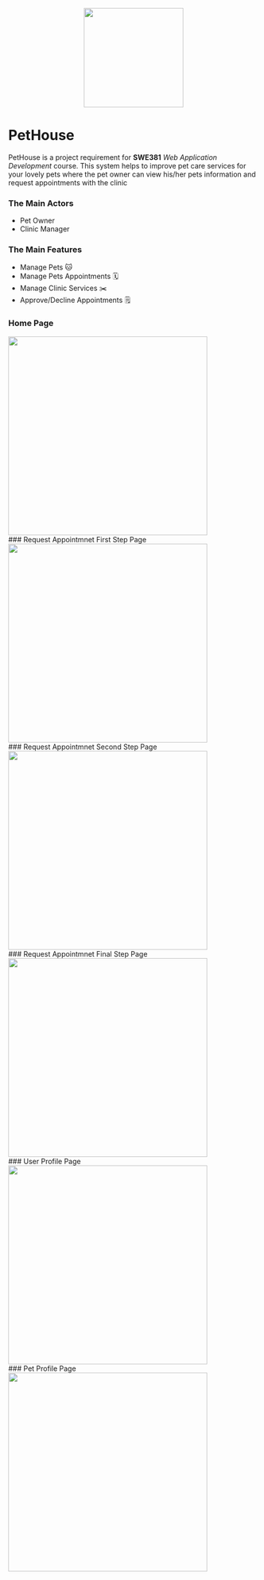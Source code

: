 <p align="center">
<img width="200" height="200" src="https://user-images.githubusercontent.com/86523699/185805735-fa2375c1-3adb-4321-ac24-4f2d7dfc71c4.png"> 
</p>

# PetHouse
PetHouse is a project requirement for **SWE381** *Web Application Development* course. This system helps to improve pet care services for your lovely pets where the pet owner can view his/her pets information and request appointments with the clinic 


### The Main Actors
- Pet Owner
- Clinic Manager


### The Main Features

- Manage Pets :cat:
- Manage Pets Appointments :spiral_calendar:
- Manage Clinic Services :scissors:
- Approve/Decline Appointments :spiral_notepad:

### Home Page
<img height="400" src="https://user-images.githubusercontent.com/53432438/195353106-cc492d06-613d-406d-9af1-a8bde8c08065.jpg"> 
<br>
### Request Appointmnet First Step Page 
<img height="400" src="https://user-images.githubusercontent.com/53432438/195354468-7f7e4067-37b8-4b05-b1dc-ee320d8b94ac.jpg">
<br>
### Request Appointmnet Second Step Page 
<img height="400" src="https://user-images.githubusercontent.com/53432438/195354312-825e06f3-5e73-4c4c-9248-4001b6842e32.jpg">
<br>
### Request Appointmnet Final Step Page 
<img height="400" src="https://user-images.githubusercontent.com/53432438/195354615-20ade23e-b9aa-4826-bd30-872f5489b0b3.jpg">
<br>
### User Profile Page
<img height="400" src="https://user-images.githubusercontent.com/53432438/195353691-e23d17ac-7f2e-49f4-8429-bb8ba027a7f2.jpg">
<br>
### Pet Profile Page
<img height="400" src="https://user-images.githubusercontent.com/53432438/195354867-cd1e9b85-82bd-4ac8-bc9c-0031066a6417.jpg">
